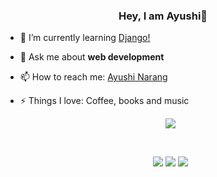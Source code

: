 

<!--
**ayunarang/ayunarang** is a ✨ _special_ ✨ repository because its `README.md` (this file) appears on your GitHub profile.

Here are some ideas to get you started:

- 🔭 I’m currently working on ...
- 🌱 I’m currently learning ...
- 👯 I’m looking to collaborate on ...
- 🤔 I’m looking for help with ...
- 💬 Ask me about ...
- 📫 How to reach me: ...
- 😄 Pronouns: ...
- ⚡ Fun fact: ...
-->

<h3 align="center">Hey, I am Ayushi👋</h1>

- 🌱 I’m currently learning <a href="https://www.djangoproject.com/" target="_blank">Django!</a>
- 💬 Ask me about <strong>web development</strong>
- 📫 How to reach me: <a href="https://www.linkedin.com/in/ayushinarang21/" target="_blank">Ayushi Narang</a>
- ⚡ Things I love: Coffee, books and music

  <p align="center"><img src="https://github-readme-stats.vercel.app/api?username=ayunarang&show_icons=true"></p>
  &nbsp;&nbsp;&nbsp;
  <p align="center">
  <a href="https://twitter.com/ayunarang"><img src="https://cdn.jsdelivr.net/npm/simple-icons@3.13.0/icons/twitter.svg"></a>
  <a href="https://www.linkedin.com/in/ayushinarang21"><img src="https://cdn.jsdelivr.net/npm/simple-icons@3.13.0/icons/linkedin.svg"></a>
  <a href="discordapp.com/users/1152676047523950602"><img src="https://cdn.jsdelivr.net/npm/simple-icons@3.13.0/icons/discord.svg"></a>
  
  </p>
  



